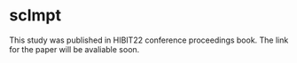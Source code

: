# scImpt

This study was published in HIBIT22 conference proceedings book. The link for the paper will be avaliable soon.
